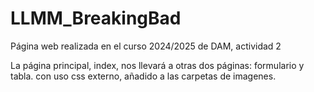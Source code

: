 # LLMM_BreakingBad
Página web realizada en el curso 2024/2025 de DAM, actividad 2

La página principal, index, nos llevará a otras dos páginas:  formulario y tabla.
con uso css externo, añadido a las carpetas de imagenes.
